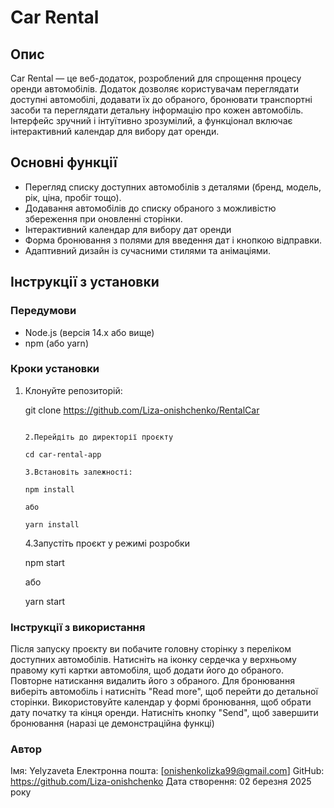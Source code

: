 # Car Rental

## Опис

Car Rental — це веб-додаток, розроблений для спрощення процесу оренди
автомобілів. Додаток дозволяє користувачам переглядати доступні автомобілі,
додавати їх до обраного, бронювати транспортні засоби та переглядати детальну
інформацію про кожен автомобіль. Інтерфейс зручний і інтуїтивно зрозумілий, а
функціонал включає інтерактивний календар для вибору дат оренди.

## Основні функції

- Перегляд списку доступних автомобілів з деталями (бренд, модель, рік, ціна,
  пробіг тощо).
- Додавання автомобілів до списку обраного з можливістю збереження при оновленні
  сторінки.
- Інтерактивний календар для вибору дат оренди
- Форма бронювання з полями для введення дат і кнопкою відправки.
- Адаптивний дизайн із сучасними стилями та анімаціями.

## Інструкції з установки

### Передумови

- Node.js (версія 14.x або вище)
- npm (або yarn)

### Кроки установки

1. Клонуйте репозиторій:

   git clone https://github.com/Liza-onishchenko/RentalCar

   ```

   2.Перейдіть до директорії проєкту

   cd car-rental-app

   3.Встановіть залежності:

   npm install

   або

   yarn install
   ```

   4.Запустіть проєкт у режимі розробки

   npm start

   або

   yarn start

### Інструкції з використання

Після запуску проєкту ви побачите головну сторінку з переліком доступних
автомобілів. Натисніть на іконку сердечка у верхньому правому куті картки
автомобіля, щоб додати його до обраного. Повторне натискання видалить його з
обраного. Для бронювання виберіть автомобіль і натисніть "Read more", щоб
перейти до детальної сторінки. Використовуйте календар у формі бронювання, щоб
обрати дату початку та кінця оренди. Натисніть кнопку "Send", щоб завершити
бронювання (наразі це демонстраційна функці)

### Автор

Імя: Yelyzaveta Електронна пошта: [onishenkolizka99@gmail.com] GitHub:
https://github.com/Liza-onishchenko Дата створення: 02 березня 2025 року

